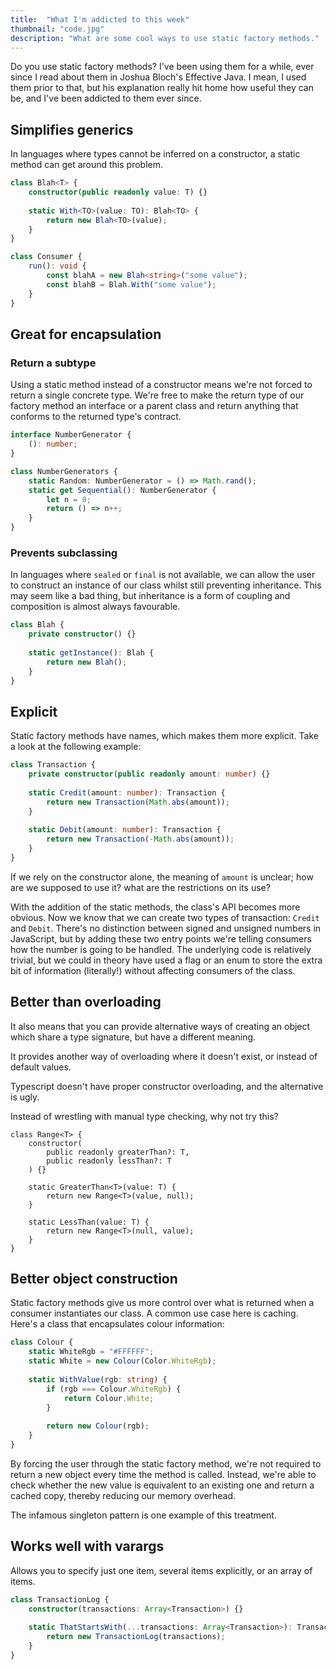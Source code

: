 ```yaml
---
title:  "What I'm addicted to this week"
thumbnail: "code.jpg"
description: "What are some cool ways to use static factory methods."
---
```


Do you use static factory methods? I've been using them for a while, ever since I read about them in Joshua Bloch's Effective Java. I mean, I used them prior to that, but his explanation really hit home how useful they can be, and I've been addicted to them ever since.

## Simplifies generics

In languages where types cannot be inferred on a constructor, a static method can get around this problem.

```typescript
class Blah<T> {
    constructor(public readonly value: T) {}
    
    static With<TO>(value: TO): Blah<TO> {
        return new Blah<TO>(value);
    }
}

class Consumer {
    run(): void {
        const blahA = new Blah<string>("some value");
        const blahB = Blah.With("some value");
    }
}
```



## Great for encapsulation

### Return a subtype

Using a static method instead of a constructor means we're not forced to return a single concrete type. We're free to make the return type of our factory method an interface or a parent class and return anything that conforms to the returned type's contract.

```typescript
interface NumberGenerator {
    (): number;
}

class NumberGenerators {
    static Random: NumberGenerator = () => Math.rand();
	static get Sequential(): NumberGenerator {
        let n = 0;
        return () => n++;
    }
}
```

### Prevents subclassing

In languages where `sealed` or `final` is not available, we can allow the user to construct an instance of our class whilst still preventing inheritance. This may seem like a bad thing, but inheritance is a form of coupling and composition is almost always favourable.

```typescript
class Blah {
    private constructor() {}
    
    static getInstance(): Blah {
        return new Blah();
    }
}
```

## Explicit

Static factory methods have names, which makes them more explicit. Take a look at the following example:

```typescript
class Transaction {
	private constructor(public readonly amount: number) {}
    
    static Credit(amount: number): Transaction {
        return new Transaction(Math.abs(amount));
    }
    
    static Debit(amount: number): Transaction {
        return new Transaction(-Math.abs(amount));
    }
}
````

If we rely on the constructor alone, the meaning of `amount` is unclear; how are we supposed to use it? what are the restrictions on its use?

With the addition of the static methods, the class's API becomes more obvious. Now we know that we can create two types of transaction: `Credit` and `Debit`. There's no distinction between signed and unsigned numbers in JavaScript, but by adding these two entry points we're telling consumers how the number is going to be handled. The underlying code is relatively trivial, but we could in theory have used a flag or an enum to store the extra bit of information (literally!) without affecting consumers of the class.

## Better than overloading

It also means that you can provide alternative ways of creating an object which share a type signature, but have a different meaning.

It provides another way of overloading where it doesn't exist, or instead of default values.

Typescript doesn't have proper constructor overloading, and the alternative is ugly.

Instead of wrestling with manual type checking, why not try this?

```
class Range<T> {
    constructor(
    	public readonly greaterThan?: T,
    	public readonly lessThan?: T
    ) {}

	static GreaterThan<T>(value: T) {
		return new Range<T>(value, null);
	}
	
	static LessThan(value: T) {
		return new Range<T>(null, value);
	}
}
```

## Better object construction

Static factory methods give us more control over what is returned when a consumer instantiates our class. A common use case here is caching. Here's a class that encapsulates colour information:

```typescript
class Colour {
    static WhiteRgb = "#FFFFFF";
    static White = new Colour(Color.WhiteRgb);
    
    static WithValue(rgb: string) {
        if (rgb === Colour.WhiteRgb) {
            return Colour.White;
        }
        
        return new Colour(rgb);
    }
}
```

By forcing the user through the static factory method, we're not required to return a new object every time the method is called. Instead, we're able to check whether the new value is equivalent to an existing one and return a cached copy, thereby reducing our memory overhead.

The infamous singleton pattern is one example of this treatment.

## Works well with varargs

Allows you to specify just one item, several items explicitly, or an array of items.

```typescript
class TransactionLog {
    constructor(transactions: Array<Transaction>) {}
    
    static ThatStartsWith(...transactions: Array<Transaction>): TransactionLog {
        return new TransactionLog(transactions);
    }
}
```

